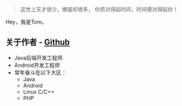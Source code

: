 > 这世上天才很少，懒蛋却很多，
> 你若对得起时间，时间便对得起你！

Hey，我是Tom。

## 关于作者 - <a href="https://github.com/bibi8086" target="_blank">Github</a>
- Java后端开发工程师
- Android开发工程师
- 常年奋斗在以下大区：
  - Java
  - Android
  - Linux C/C++
  - PHP